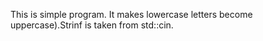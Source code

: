 This is simple program. It makes lowercase letters become uppercase).Strinf is taken from std::cin.
